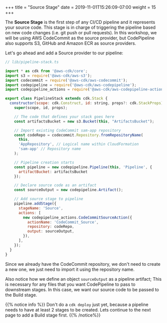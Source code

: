 +++
title = "Source Stage"
date = 2019-11-01T15:26:09-07:00
weight = 15
+++

The **Source Stage** is the first step of any CI/CD pipeline and it represents your source code. This stage is in charge of triggering the pipeline based on new code changes (i.e. git push or pull requests). In this workshop, we will be using AWS CodeCommit as the source provider, but CodePipeline also supports S3, GitHub and Amazon ECR as source providers.

Let's go ahead and add a Source provider to our pipeline:

```js
// lib/pipeline-stack.ts

import * as cdk from '@aws-cdk/core';
import s3 = require('@aws-cdk/aws-s3');
import codecommit = require('@aws-cdk/aws-codecommit');
import codepipeline = require('@aws-cdk/aws-codepipeline');
import codepipeline_actions = require('@aws-cdk/aws-codepipeline-actions');

export class PipelineStack extends cdk.Stack {
  constructor(scope: cdk.Construct, id: string, props?: cdk.StackProps) {
    super(scope, id, props);

    // The code that defines your stack goes here
    const artifactsBucket = new s3.Bucket(this, "ArtifactsBucket");

    // Import existing CodeCommit sam-app repository
    const codeRepo = codecommit.Repository.fromRepositoryName(
      this,
      'AppRepository', // Logical name within CloudFormation
      'sam-app' // Repository name
    );

    // Pipeline creation starts
    const pipeline = new codepipeline.Pipeline(this, 'Pipeline', {
      artifactBucket: artifactsBucket
    });

    // Declare source code as an artifact
    const sourceOutput = new codepipeline.Artifact();

    // Add source stage to pipeline
    pipeline.addStage({
      stageName: 'Source',
      actions: [
        new codepipeline_actions.CodeCommitSourceAction({
          actionName: 'CodeCommit_Source',
          repository: codeRepo,
          output: sourceOutput,
        }),
      ],
    });
  }
}
```

Since we already have the CodeCommit repository, we don't need to create a new one, we just need to import it using the repository name. 

Also notice how we define an object `sourceOutput` as a pipeline artifact; This is necessary for any files that you want CodePipeline to pass to downstream stages. In this case, we want our source code to be passed to the Build stage.

{{% notice info %}}
Don't do a `cdk deploy` just yet, because a pipeline needs to have at least 2 stages to be created. Lets continue to the next page to add a Build stage first.
{{% /notice%}}
